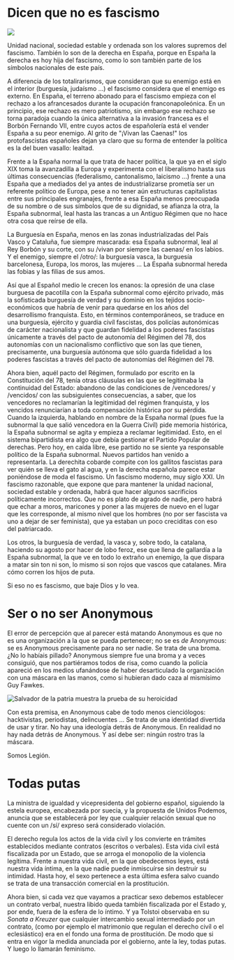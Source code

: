# Dicen que no es fascismo

![](https://1.bp.blogspot.com/_oWUa9-7OzZg/TUcn9fR3YpI/AAAAAAAAAA4/NAT-Y7-IEp0/s1600/u.jpg)

Unidad nacional, sociedad estable y ordenada son los valores supremos
del fascismo. También lo son de la derecha en España, porque en España
la derecha es hoy hija del fascismo, como lo son también parte de los
símbolos nacionales de este país.

A diferencia de los totalirarismos, que consideran que su enemigo está
en el interior (burguesía, judaísmo ...) el fascismo considera que el
enemigo es externo. En España, el terreno abonado para el fascismo
empieza con el rechazo a los afrancesados durante la ocupación
franconapoleónica. En un principio, ese rechazo es mero patriotismo,
sin embargo ese rechazo se torna paradoja cuando la única alternativa
a la invasión francesa es el Borbón Fernando VII, entre cuyos actos de
españolería está el vender España a su peor enemigo. Al grito de
"¡Vivan las Caenas!"  los protofascistas españoles dejan ya claro que
su forma de entender la política es la del buen vasallo: lealtad.

Frente a la España normal la que trata de hacer política, la que ya en
el siglo XIX toma la avanzadilla a Europa y experimenta con el
liberalismo hasta sus últimas consecuencias (federalismo,
cantonalismo, laicismo ...) frente a una España que a mediados del ya
antes de industrializarse prometía ser un referente político de
Europa, pese a no tener aún estructuras capitalistas entre sus
principales engranajes, frente a esa España menos preocupada de su
nombre o de sus símbolos que de su dignidad, se afianza la otra, la
España subnormal, leal hasta las trancas a un Antiguo Régimen que no
hace otra cosa que reírse de ella.

La Burguesía en España, menos en las zonas industrializadas del País
Vasco y Cataluña, fue siempre mascarada: esa España subnormal, leal al
Rey Borbón y su corte, con su /vivan por siempre las caenas/ en los
labios. Y el enemigo, siempre el /otro/: la burguesía vasca, la
burguesía barcelonesa, Europa, los moros, las mujeres ... La España
subnormal hereda las fobias y las filias de sus amos.

Así que al Español medio le crecen los enanos: la opresión de una
clase burguesa de pacotilla con la España subnormal como ejército
privado, más la sofisticada burguesía de verdad y su dominio en los
tejidos socio-económicos que habría de venir para quedarse en los años
del desarrollismo franquista. Esto, en términos contemporáneos, se
traduce en una burguesía, ejército y guardia civíl fascistas, dos
policías autonómicas de carácter nacionalista y que guardan fidelidad
a los poderes fascistas únicamente a través del pacto de autonomía del
Régimen del 78, dos autonomías con un nacionalismo conflictivo que son
las que tienen, precisamente, una burguesía autónoma que sólo guarda
fidelidad a los poderes fascistas a través del pacto de autonomías del
Régimen del 78.

Ahora bien, aquél pacto del Régimen, formulado por escrito en la
Constitución del 78, tenía otras cláusulas en las que se legitimaba la
continuidad del Estado: abandono de las condiciones de /vencedores/ y
/vencidos/ con las subsiguientes consecuencias, a saber, que los
vencedores no reclamarían la legitimidad del régimen franquista, y los
vencidos renunciarían a toda compensación histórica por su
pérdida. Cuando la izquierda, hablando en nombre de la España normal
(pues fue la subnormal la que salió vencedora en la Guerra Civíl) pide
memoria histórica, la España subnormal se agita y empieza a reclamar
legitimidad. Esto, en el sistema bipartidista era algo que debía
gestionar el Partido Popular de derechas. Pero hoy, en caída libre,
ese partido no se siente ya responsable político de la España
subnormal. Nuevos partidos han venido a representarla. La derechita
cobarde compite con los gallitos fascistas para ver quién se lleva el
gato al agua, y en la derecha española parece estar poniéndose de moda
el fascismo. Un fascismo moderno, muy siglo XXI. Un fascismo
razonable, que expone que para mantener la unidad nacional, sociedad
estable y ordenada, habrá que hacer algunos sacrificios políticamente
incorrectos. Que no es plato de agrado de nadie, pero habrá que echar
a moros, maricones y poner a las mujeres de nuevo en el lugar que les
corresponde, al mismo nivel que los hombres (no por ser fascista va
uno a dejar de ser feminista), que ya estaban un poco creciditas con
eso del patriarcado.

Los otros, la burguesía de verdad, la vasca y, sobre todo, la
catalana, haciendo su agosto por hacer de lobo feroz, ese que llena de
gallardía a la España subnormal, la que ve en todo lo extraño un
enemigo, la que dispara a matar sin ton ni son, lo mismo si son rojos
que vascos que catalanes. Mira cómo corren los hijos de puta.

Si eso no es fascismo, que baje Dios y lo vea.

# Ser o no ser Anonymous

El error de percepción que al parecer está matando Anonymous es que no es una
organización a la que se pueda pertenecer; no se es *de* Anonymous: se
es Anonymous precisamente para no ser nadie. Se trata de una broma. ¿No lo
habíais pillado? Anonymous siempre fue una broma y a veces consiguió,
que nos partiéramos todos de risa, como cuando la policía apareció en
los medios ufanándose de haber desarticulado la organización con una
máscara en las manos, como si hubieran dado caza al mismísimo Guy
Fawkes.

![Salvador de la patria muestra la prueba de su heroicidad](http://img.rtve.es/imagenes/policia-nacional-explica-detencion-cupula-anonymous-espana/1307708157748.jpg)


Con esta premisa, en Anonymous cabe de todo menos cienciólogos: hacktivistas,
periodistas, delincuentes ... Se trata de una identidad divertida de
usar y tirar. No hay una ideología detrás de Anonymous. En realidad no
hay nada detrás de Anonymous. Y así debe ser: ningún rostro tras la máscara.

Somos Legión.

# Todas putas

La ministra de igualdad y vicepresidenta del gobierno español, siguiendo la estela europea, encabezada por suecia, y la propuesta de Unidos Podemos, anuncia que se establecerá por ley que cualquier relación sexual que no cuente con un /sí/ expreso será considerado violación.

El derecho regula los actos de la vida civíl y los convierte en trámites establecidos mediante contratos (escritos o verbales). Esta vida civíl está fiscalizada por un Estado, que se arroga el monopolio de la violencia legítima. Frente a nuestra vida civíl, en la que obedecemos leyes, está nuestra vida íntima, en la que nadie puede inmiscuírse sin destruír su intimidad. Hasta hoy, el sexo pertenece a esta última esfera salvo cuando se trata de una transacción comercial en la prostitución.

Ahora bien, si cada vez que vayamos a practicar sexo debemos establecer un contrato verbal, nuestra libido queda también fiscalizada por el Estado y, por ende, fuera de la esfera de lo íntimo. Y ya Tolstoi observaba en su *Sonata a Kreuzer* que cualquier intercambio sexual intermediado por un contrato, (como por ejemplo el matrimonio que regulan el derecho civíl o el eclesiástico) era en el fondo una forma de prostitución. De modo que si entra en vigor la medida anunciada por el gobierno, ante la ley, todas putas. Y luego lo llamarán feminismo.
